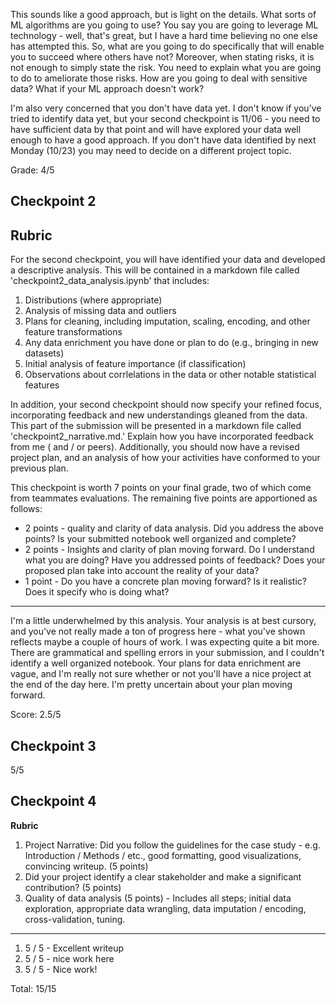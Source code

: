 This sounds like a good approach, but is light on the details.  What sorts of ML algorithms are you going to use?  You say you are going to leverage ML technology - well, that's great, but I have a hard time believing no one else has attempted this.  So, what are you going to do specifically that will enable you to succeed where others have not? Moreover, when stating risks, it is not enough to simply state the risk.  You need to explain what you are going to do to ameliorate those risks.  How are you going to deal with sensitive data?  What if your ML approach doesn't work?

I'm also very concerned that you don't have data yet.  I don't know if you've tried to identify data yet, but your second checkpoint is 11/06 - you need to have sufficient data by that point and will have explored your data well enough to have a good approach. If you don't have data identified by next Monday (10/23) you may need to decide on a different project topic.


Grade: 4/5

## Checkpoint 2

**Rubric**
------------------------------------

For the second checkpoint, you will have identified your data and developed a descriptive analysis.  This will be contained in a markdown file called 'checkpoint2_data_analysis.ipynb' that includes:

1. Distributions (where appropriate)
2. Analysis of missing data and outliers
3. Plans for cleaning, including imputation, scaling, encoding, and other feature transformations
4. Any data enrichment you have done or plan to do (e.g., bringing in new datasets)
5. Initial analysis of feature importance (if classification)
6. Observations about corrlelations in the data or other notable statistical features

In addition, your second checkpoint should now specify your refined focus, incorporating feedback and new understandings gleaned from the data.  This part of the submission will be presented in a markdown file called 'checkpoint2_narrative.md.' Explain how you have incorporated feedback from me ( and / or peers).  Additionally, you should now have a revised project plan, and an analysis of how your activities have conformed to your previous plan.

This checkpoint is worth 7 points on your final grade, two of which come from teammates evaluations.  The remaining five points are apportioned as follows:

- 2 points - quality and clarity of data analysis.  Did you address the above points?  Is your submitted notebook well organized and complete?
- 2 points - Insights and clarity of plan moving forward.  Do I understand what you are doing?  Have you addressed points of feedback?  Does your proposed plan take into account the reality of your data?
- 1 point - Do you have a concrete plan moving forward?  Is it realistic?  Does it specify who is doing what?

-----------------------------

I'm a little underwhelmed by this analysis. Your analysis is at best cursory, and you've not really made a ton of progress here - what you've shown reflects maybe a couple of hours of work. I was expecting quite a bit more.  There are grammatical and spelling errors in your submission, and I couldn't identify a well organized notebook.  Your plans for data enrichment are vague, and I'm really not sure whether or not you'll have a nice project at the end of the day here. I'm pretty uncertain about your plan moving forward.

Score: 2.5/5

## Checkpoint 3

5/5

## Checkpoint 4

**Rubric**

1. Project Narrative: Did you follow the guidelines for the case study - e.g. Introduction / Methods / etc., good formatting, good visualizations, convincing writeup.  (5 points)
2. Did your project identify a clear stakeholder and make a significant contribution? (5 points)
3. Quality of data analysis (5 points) - Includes all steps; initial data exploration, appropriate data wrangling, data imputation / encoding, cross-validation, tuning.  

---------

1. 5 / 5 - Excellent writeup 
2. 5 / 5 - nice work here
3. 5 / 5 - Nice work!

Total: 15/15


